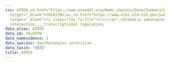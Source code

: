 ```yaml
---
csv: AIM26,<a href="https://www.ensembl.org/Homo_sapiens/Gene/Summary?db=core;g=YKL037W"
  target="_blank">YKL037W</a>,<a href="https://www.ncbi.nlm.nih.gov/pubmed/15343339"
  target="_blank"><i class="fas fa-file"></i></a>",chromatin immunoprecipitation assay,direct
  interaction,,,,transcriptional regulation,
data_alias: AIM26
data_id: YKL037W
data_numevidence: 1
data_species: Saccharomyces cerevisiae
data_taxid: '4932'
title: AIM26
---
```


